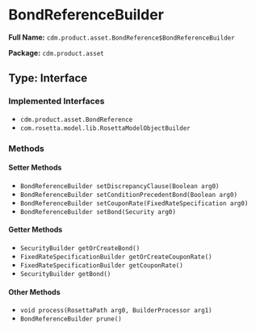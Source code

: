 # BondReferenceBuilder

**Full Name:** `cdm.product.asset.BondReference$BondReferenceBuilder`

**Package:** `cdm.product.asset`

## Type: Interface

### Implemented Interfaces

- `cdm.product.asset.BondReference`
- `com.rosetta.model.lib.RosettaModelObjectBuilder`

### Methods

#### Setter Methods

- `BondReferenceBuilder setDiscrepancyClause(Boolean arg0)`
- `BondReferenceBuilder setConditionPrecedentBond(Boolean arg0)`
- `BondReferenceBuilder setCouponRate(FixedRateSpecification arg0)`
- `BondReferenceBuilder setBond(Security arg0)`

#### Getter Methods

- `SecurityBuilder getOrCreateBond()`
- `FixedRateSpecificationBuilder getOrCreateCouponRate()`
- `FixedRateSpecificationBuilder getCouponRate()`
- `SecurityBuilder getBond()`

#### Other Methods

- `void process(RosettaPath arg0, BuilderProcessor arg1)`
- `BondReferenceBuilder prune()`

